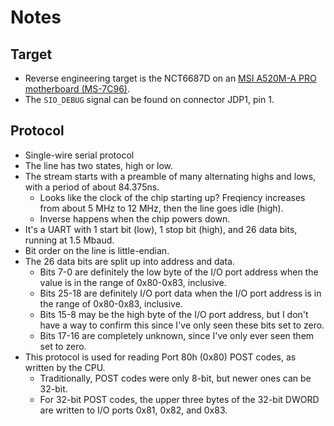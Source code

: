 # Notes


## Target

- Reverse engineering target is the NCT6687D on an [MSI A520M-A PRO motherboard (MS-7C96)][msi-a520m-a-pro].
- The `SIO_DEBUG` signal can be found on connector JDP1, pin 1.


## Protocol

- Single-wire serial protocol
- The line has two states, high or low.
- The stream starts with a preamble of many alternating highs and lows, with a period of about 84.375ns.
  - Looks like the clock of the chip starting up?
    Freqiency increases from about 5 MHz to 12 MHz, then the line goes idle (high).
  - Inverse happens when the chip powers down.
- It's a UART with 1 start bit (low), 1 stop bit (high), and 26 data bits, running at 1.5 Mbaud.
- Bit order on the line is little-endian.
- The 26 data bits are split up into address and data.
  - Bits 7-0 are definitely the low byte of the I/O port address when the value is in the range of 0x80-0x83, inclusive.
  - Bits 25-18 are definitely I/O port data when the I/O port address is in the range of 0x80-0x83, inclusive.
  - Bits 15-8 may be the high byte of the I/O port address, but I don't have a way to confirm this since I've only seen these bits set to zero.
  - Bits 17-16 are completely unknown, since I've only ever seen them set to zero.
- This protocol is used for reading Port 80h (0x80) POST codes, as written by the CPU.
  - Traditionally, POST codes were only 8-bit, but newer ones can be 32-bit.
  - For 32-bit POST codes, the upper three bytes of the 32-bit DWORD are written to I/O ports 0x81, 0x82, and 0x83.


[msi-a520m-a-pro]: https://www.msi.com/Motherboard/A520M-A-PRO
